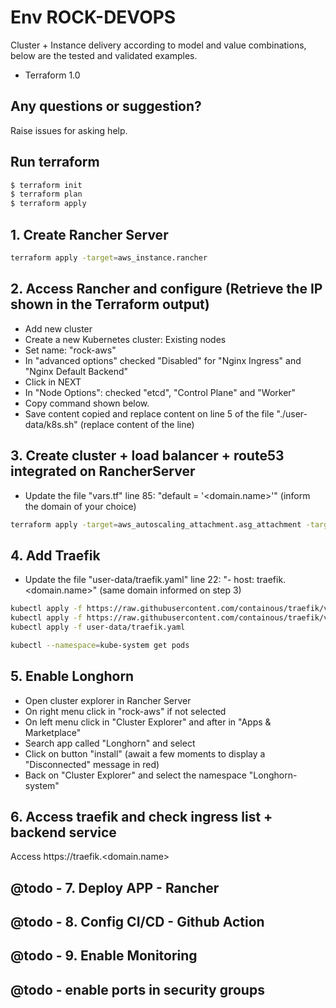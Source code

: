 # Env ROCK-DEVOPS

Cluster + Instance delivery according to model and value combinations, below are the tested and validated examples.

  - Terraform 1.0

## Any questions or suggestion?

Raise issues for asking help.

## Run terraform

```bash
$ terraform init
$ terraform plan
$ terraform apply
```

## 1. Create Rancher Server
```bash
terraform apply -target=aws_instance.rancher
```

## 2. Access Rancher and configure (Retrieve the IP shown in the Terraform output)
* Add new cluster
* Create a new Kubernetes cluster: Existing nodes
* Set name: "rock-aws"
* In "advanced options" checked "Disabled" for "Nginx Ingress" and "Nginx Default Backend"
* Click in NEXT
* In "Node Options": checked "etcd", "Control Plane" and "Worker"
* Copy command shown below.
* Save content copied and replace content on  line 5 of the file "./user-data/k8s.sh" (replace content of the line)

## 3. Create cluster + load balancer + route53 integrated on RancherServer
* Update the file "vars.tf" line 85: "default = '<domain.name>'" (inform the domain of your choice)
```bash
terraform apply -target=aws_autoscaling_attachment.asg_attachment -target=aws_autoscaling_policy.autopolicy -target=aws_route53_record.main
```

## 4. Add Traefik
* Update the file "user-data/traefik.yaml" line 22: "- host: traefik.<domain.name>" (same domain informed on step 3)
```bash
kubectl apply -f https://raw.githubusercontent.com/containous/traefik/v1.7/examples/k8s/traefik-rbac.yaml
kubectl apply -f https://raw.githubusercontent.com/containous/traefik/v1.7/examples/k8s/traefik-ds.yaml
kubectl apply -f user-data/traefik.yaml

kubectl --namespace=kube-system get pods
```

## 5. Enable Longhorn
* Open cluster explorer in Rancher Server
* On right menu click in "rock-aws" if not selected
* On left menu click in "Cluster Explorer" and after in "Apps & Marketplace"
* Search app called "Longhorn" and select
* Click on button "install" (await a few moments to display a "Disconnected" message in red)
* Back on "Cluster Explorer" and select the namespace "Longhorn-system"

## 6. Access traefik and check ingress list + backend service
Access https://traefik.<domain.name>

## @todo - 7. Deploy APP - Rancher
## @todo - 8. Config CI/CD - Github Action
## @todo - 9. Enable Monitoring

## @todo - enable ports in security groups ##